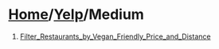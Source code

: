 # [Home](./../..)/[Yelp](./..)/Medium
1. [Filter_Restaurants_by_Vegan_Friendly_Price_and_Distance](./Filter_Restaurants_by_Vegan_Friendly_Price_and_Distance.md)
